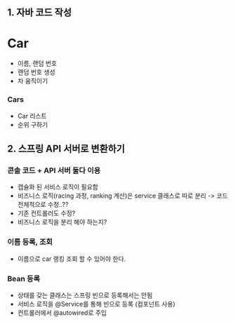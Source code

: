 
## 1. 자바 코드 작성

# Car
- 이름, 랜덤 번호
- 랜덤 번호 생성
- 차 움직이기


### Cars
- Car 리스트
- 순위 구하기

## 2. 스프링 API 서버로 변환하기

### 콘솔 코드 + API 서버 둘다 이용
- 캡슐화 된 서비스 로직이 필요함
- 비즈니스 로직(racing 과정, ranking 계산)은 service 클래스로 따로 분리 -> 코드 전체적으로 수정..??
- 기존 컨트롤러도 수정? 
- 비즈니스 로직을 분리 해야 하는지?   

### 이름 등록, 조회
- 이름으로 car 랭킹 조회 할 수 있어야 한다.

### Bean 등록
- 상태를 갖는 클래스는 스프링 빈으로 등록해서는 안됨
- 서비스 로직을 @Service를 통해 빈으로 등록 (컴포넌트 사용)
- 컨트롤러에서 @autowired로 주입


